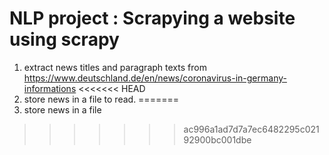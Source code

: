 # NLP project : Scrapying a website using scrapy

1. extract news titles and paragraph texts from https://www.deutschland.de/en/news/coronavirus-in-germany-informations
<<<<<<< HEAD
2. store news in a file to read.
=======
2. store news in a file 
>>>>>>> ac996a1ad7d7a7ec6482295c02192900bc001dbe


